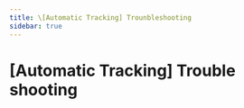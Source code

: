 ```yaml
---
title: \[Automatic Tracking] Trounbleshooting
sidebar: true
---
```


# [Automatic Tracking] Trouble shooting

